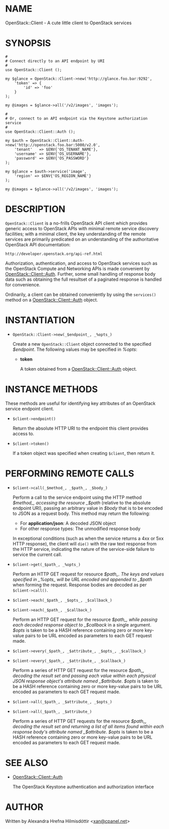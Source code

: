 # NAME

OpenStack::Client - A cute little client to OpenStack services

# SYNOPSIS

    #
    # Connect directly to an API endpoint by URI
    #
    use OpenStack::Client ();

    my $glance = OpenStack::Client->new('http://glance.foo.bar:9292',
        'token' => {
            'id' => 'foo'
        }
    );

    my @images = $glance->all('/v2/images', 'images');

    #
    # Or, connect to an API endpoint via the Keystone authorization service
    #
    use OpenStack::Client::Auth ();

    my $auth = OpenStack::Client::Auth->new('http://openstack.foo.bar:5000/v2.0',
        'tenant'   => $ENV{'OS_TENANT_NAME'},
        'username' => $ENV{'OS_USERNAME'},
        'password' => $ENV{'OS_PASSWORD'}
    );

    my $glance = $auth->service('image',
        'region' => $ENV{'OS_REGION_NAME'}
    );

    my @images = $glance->all('/v2/images', 'images');

# DESCRIPTION

`OpenStack::Client` is a no-frills OpenStack API client which provides generic
access to OpenStack APIs with minimal remote service discovery facilities; with
a minimal client, the key understanding of the remote services are primarily
predicated on an understanding of the authoritative OpenStack API documentation:

    http://developer.openstack.org/api-ref.html

Authorization, authentication, and access to OpenStack services such as the
OpenStack Compute and Networking APIs is made convenient by
[OpenStack::Client::Auth](https://metacpan.org/pod/OpenStack::Client::Auth).  Further, some small handling of response body data
such as obtaining the full resultset of a paginated response is handled for
convenience.

Ordinarily, a client can be obtained conveniently by using the `services()`
method on a [OpenStack::Client::Auth](https://metacpan.org/pod/OpenStack::Client::Auth) object.

# INSTANTIATION

- `OpenStack::Client->new(_$endpoint_, _%opts_)`

    Create a new `OpenStack::Client` object connected to the specified
    _$endpoint_.  The following values may be specified in _%opts_:

    - **token**

        A token obtained from a [OpenStack::Client::Auth](https://metacpan.org/pod/OpenStack::Client::Auth) object.

# INSTANCE METHODS

These methods are useful for identifying key attributes of an OpenStack service
endpoint client.

- `$client->endpoint()`

    Return the absolute HTTP URI to the endpoint this client provides access to.

- `$client->token()`

    If a token object was specified when creating `$client`, then return it.

# PERFORMING REMOTE CALLS

- `$client->call(_$method_, _$path_, _$body_)`

    Perform a call to the service endpoint using the HTTP method _$method_,
    accessing the resource _$path_ (relative to the absolute endpoint URI), passing
    an arbitrary value in _$body_ that is to be encoded to JSON as a request
    body.  This method may return the following:

    - For **application/json**: A decoded JSON object
    - For other response types: The unmodified response body

    In exceptional conditions (such as when the service returns a 4xx or 5xx HTTP
    response), the client will `die()` with the raw text response from the HTTP
    service, indicating the nature of the service-side failure to service the
    current call.

- `$client->get(_$path_, _%opts_)`

    Perform an HTTP GET request for resource _$path_.  The keys and values
    specified in _%opts_ will be URL encoded and appended to _$path_ when forming
    the request.  Response bodies are decoded as per `$client->call()`.

- `$client->each(_$path_, _$opts_, _$callback_)`
- `$client->each(_$path_, _$callback_)`

    Perform an HTTP GET request for the resource _$path_, while passing each
    decoded response object to _$callback_ in a single argument.  _$opts_ is taken
    to be a HASH reference containing zero or more key-value pairs to be URL encoded
    as parameters to each GET request made.

- `$client->every(_$path_, _$attribute_, _$opts_, _$callback_)`
- `$client->every(_$path_, _$attribute_, _$callback_)`

    Perform a series of HTTP GET request for the resource _$path_, decoding the
    result set and passing each value within each physical JSON response object's
    attribute named _$attribute_.  _$opts_ is taken to be a HASH reference
    containing zero or more key-value pairs to be URL encoded as parameters to each
    GET request made.

- `$client->all(_$path_, _$attribute_, _$opts_)`
- `$client->all(_$path_, _$attribute_)`

    Perform a series of HTTP GET requests for the resource _$path_, decoding the
    result set and returning a list of all items found within each response body's
    attribute named _$attribute_.  _$opts_ is taken to be a HASH reference
    containing zero or more key-value pairs to be URL encoded as parameters to each
    GET request made.

# SEE ALSO

- [OpenStack::Client::Auth](https://metacpan.org/pod/OpenStack::Client::Auth)

    The OpenStack Keystone authentication and authorization interface

# AUTHOR

Written by Alexandra Hrefna Hilmisdóttir &lt;xan@cpanel.net>
